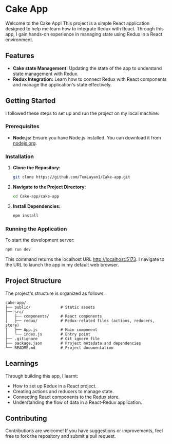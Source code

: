 # Cake App

Welcome to the Cake App! This project is a simple React application designed to help me learn how to integrate Redux with React. Through this app, I gain hands-on experience in managing state using Redux in a React environment.

## Features

- **Cake state Management:** Updating the state of the app to understand state management with Redux.
- **Redux Integration:** Learn how to connect Redux with React components and manage the application's state effectively.

## Getting Started

I followed these steps to set up and run the project on my local machine:

### Prerequisites

- **Node.js:** Ensure you have Node.js installed. You can download it from [nodejs.org](https://nodejs.org/).

### Installation

1. **Clone the Repository:**

   ```bash
   git clone https://github.com/TomLayan1/Cake-app.git
   ```

2. **Navigate to the Project Directory:**

   ```bash
   cd Cake-app/cake-app
   ```

3. **Install Dependencies:**

   ```bash
   npm install
   ```

### Running the Application

To start the development server:

```bash
npm run dev
```

This command returns the localhost URL [http://localhost:5173](http://localhost:5157). I navigate to the URL to launch the app in my default web browser.

## Project Structure

The project's structure is organized as follows:

```
cake-app/
├── public/             # Static assets
├── src/
│   ├── components/     # React components
│   ├── redux/          # Redux-related files (actions, reducers, store)
│   ├── App.js          # Main component
│   └── index.js        # Entry point
├── .gitignore          # Git ignore file
├── package.json        # Project metadata and dependencies
└── README.md           # Project documentation
```

## Learnings

Through building this app, I learnt:

- How to set up Redux in a React project.
- Creating actions and reducers to manage state.
- Connecting React components to the Redux store.
- Understanding the flow of data in a React-Redux application.

## Contributing

Contributions are welcome! If you have suggestions or improvements, feel free to fork the repository and submit a pull request.
